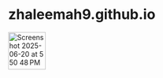# zhaleemah9.github.io


<img width="76" alt="Screenshot 2025-06-20 at 5 50 48 PM" src="https://github.com/user-attachments/assets/8850ef0f-9eaf-46f7-a670-a88085564a1a" />
